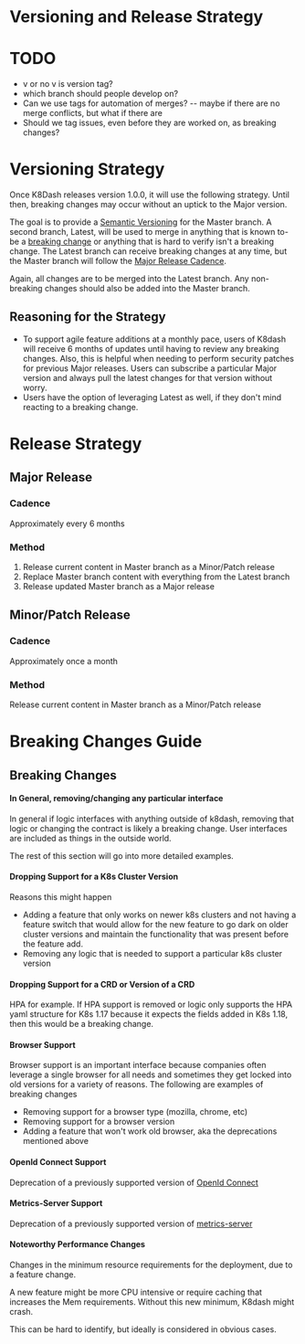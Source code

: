 # Versioning and Release Strategy
# TODO
- v or no v is version tag?
- which branch should people develop on?
- Can we use tags for automation of merges?
-- maybe if there are no merge conflicts, but what if there are
- Should we tag issues, even before they are worked on, as breaking changes?

# Versioning Strategy
Once K8Dash releases version 1.0.0, it will use the following strategy.  Until then, breaking changes may occur without
an uptick to the Major version.

The goal is to provide a [Semantic Versioning](https://semver.org/spec/v2.0.0.html) for the Master branch.
A second branch, Latest, will be used to merge in anything that is known to-be a [breaking change](#breaking-changes-guide) 
or anything that is hard to verify isn't a breaking change.  The Latest branch can receive breaking changes at any time, 
but the Master branch will follow the [Major Release Cadence](#major-release).

Again, all changes are to be merged into the Latest branch. Any non-breaking changes should also be added into the Master
branch.

## Reasoning for the Strategy
- To support agile feature additions at a monthly pace, users of K8dash will receive 6 months of updates until having to 
review any breaking changes.  Also, this is helpful when needing to perform security patches for previous Major releases.
Users can subscribe a particular Major version and always pull the latest changes for that version without worry.
- Users have the option of leveraging Latest as well, if they don't mind reacting to a breaking change.

# Release Strategy
## Major Release
###  Cadence
Approximately every 6 months

### Method
1. Release current content in Master branch as a Minor/Patch release
2. Replace Master branch content with everything from the Latest branch
3. Release updated Master branch as a Major release

## Minor/Patch Release
### Cadence
Approximately once a month

### Method
Release current content in Master branch as a Minor/Patch release

# Breaking Changes Guide
## Breaking Changes
#### In General, removing/changing any particular interface
In general if logic interfaces with anything outside of k8dash, removing that logic or changing the contract is likely
a breaking change. User interfaces are included as things in the outside world.

The rest of this section will go into more detailed examples.

#### Dropping Support for a K8s Cluster Version
Reasons this might happen
- Adding a feature that only works on newer k8s clusters and not having a feature switch that would allow for the new
feature to go dark on older cluster versions and maintain the functionality that was present before the feature add. 
- Removing any logic that is needed to support a particular k8s cluster version

#### Dropping Support for a CRD or Version of a CRD
HPA for example.  If HPA support is removed or logic only supports the HPA yaml structure for K8s 1.17 because it expects
the fields added in K8s 1.18, then this would be a breaking change.

#### Browser Support
Browser support is an important interface because companies often leverage a single browser for all needs and sometimes 
they get locked into old versions for a variety of reasons.  The following are examples of breaking changes
- Removing support for a browser type (mozilla, chrome, etc)
- Removing support for a browser version
- Adding a feature that won't work old browser, aka the deprecations mentioned above

#### OpenId Connect Support
Deprecation of a previously supported version of [OpenId Connect](https://github.com/indeedeng/k8dash#oidc) 

#### Metrics-Server Support
Deprecation of a previously supported version of [metrics-server](https://github.com/indeedeng/k8dash#metrics) 

#### Noteworthy Performance Changes
Changes in the minimum resource requirements for the deployment, due to a feature change.  

A new feature might be more CPU intensive or require caching that increases the Mem requirements.  Without this new
minimum, K8dash might crash. 

This can be hard to identify, but ideally is considered in obvious cases.